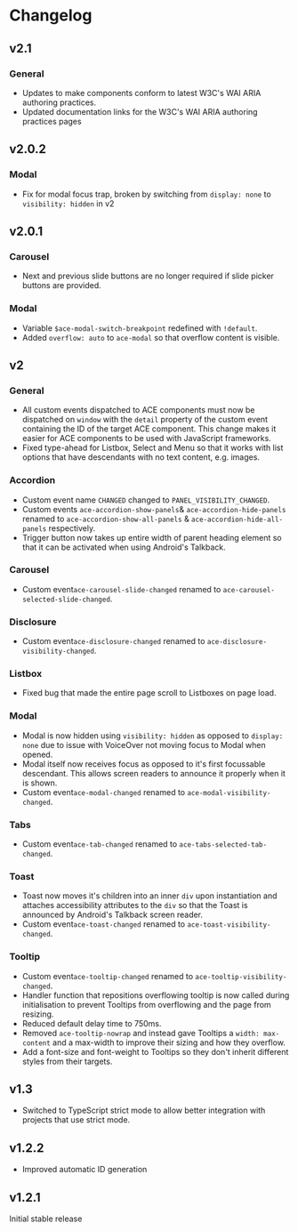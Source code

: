 # Changelog

## v2.1

### General

- Updates to make components conform to latest W3C's WAI ARIA authoring practices.
- Updated documentation links for the W3C's WAI ARIA authoring practices pages

## v2.0.2

### Modal

- Fix for modal focus trap, broken by switching from `display: none` to `visibility: hidden` in v2   

## v2.0.1

### Carousel

- Next and previous slide buttons are no longer required if slide picker buttons are provided.

### Modal

- Variable `$ace-modal-switch-breakpoint` redefined with `!default`.
- Added `overflow: auto` to `ace-modal` so that overflow content is visible.

## v2

### General

- All custom events dispatched to ACE components must now be dispatched on `window` with the `detail` property of the custom event containing the ID of the target ACE component. This change makes it easier for ACE components to be used with JavaScript frameworks.
- Fixed type-ahead for Listbox, Select and Menu so that it works with list options that have descendants with no text content, e.g. images.

### Accordion

- Custom event name `CHANGED` changed to `PANEL_VISIBILITY_CHANGED`.
- Custom events `ace-accordion-show-panels`& `ace-accordion-hide-panels` renamed to `ace-accordion-show-all-panels` & `ace-accordion-hide-all-panels` respectively.
- Trigger button now takes up entire width of parent heading element so that it can be activated when using Android's Talkback.

### Carousel

- Custom event`ace-carousel-slide-changed` renamed to `ace-carousel-selected-slide-changed`.

### Disclosure

- Custom event`ace-disclosure-changed` renamed to `ace-disclosure-visibility-changed`.
  

### Listbox

- Fixed bug that made the entire page scroll to Listboxes on page load.

### Modal

- Modal is now hidden using `visibility: hidden` as opposed to `display: none` due to issue with VoiceOver not moving focus to Modal when opened.
- Modal itself now receives focus as opposed to it's first focussable descendant. This allows screen readers to announce it properly when it is shown.
- Custom event`ace-modal-changed` renamed to `ace-modal-visibility-changed`.

### Tabs

- Custom event`ace-tab-changed` renamed to `ace-tabs-selected-tab-changed`.

### Toast

- Toast now moves it's children into an inner `div` upon instantiation and attaches accessibility attributes to the `div` so that the Toast is announced by Android's Talkback screen reader.
- Custom event`ace-toast-changed` renamed to `ace-toast-visibility-changed`.

### Tooltip

- Custom event`ace-tooltip-changed` renamed to `ace-tooltip-visibility-changed`.
- Handler function that repositions overflowing tooltip is now called during initialisation to prevent Tooltips from overflowing and the page from resizing.
- Reduced default delay time to 750ms.
- Removed `ace-tooltip-nowrap` and instead gave Tooltips a `width: max-content` and a max-width to improve their sizing and how they overflow.
- Add a font-size and font-weight to Tooltips so they don't inherit different styles from their targets.

## v1.3

- Switched to TypeScript strict mode to allow better integration with projects that use strict mode.


## v1.2.2

- Improved automatic ID generation


## v1.2.1

Initial stable release
